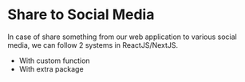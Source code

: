 # Share to Social Media
In case of share something from our web application to various social media, we can follow 2 systems in ReactJS/NextJS. 
- With custom function
- With extra package
